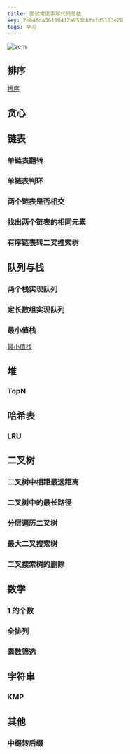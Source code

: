 ```yaml
---
title: 面试常见手写代码总结
key: 2eb4fda36118412a953bbfafd5183e28
tags: 学习
---
```


![acm](http://118.24.108.205:8086/pic/blog/interview_code.jpg)

<!--more-->

## 排序

[排序](https://hate13.com/2020/01/10/ACM常用算法.html#排序)

## 贪心

## 链表

### 单链表翻转

### 单链表判环

### 两个链表是否相交

### 找出两个链表的相同元素

### 有序链表转二叉搜索树

## 队列与栈

### 两个栈实现队列

### 定长数组实现队列

### 最小值栈

[最小值栈](https://hate13.com/2020/01/10/LeetCode题解.html#155-最小栈)

## 堆

### TopN

## 哈希表

### LRU

## 二叉树

### 二叉树中相距最远距离

### 二叉树中的最长路径

### 分层遍历二叉树

### 最大二叉搜索树

### 二叉搜索树的删除

## 数学

### 1 的个数

### 全排列

### 素数筛选

## 字符串

### KMP

## 其他

### 中缀转后缀